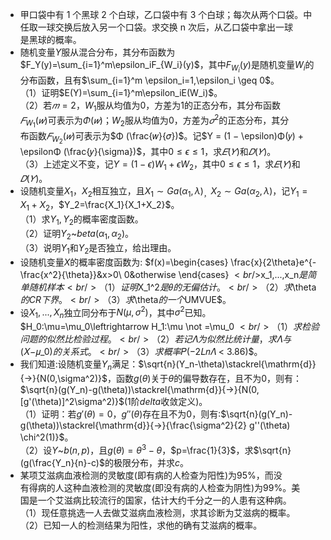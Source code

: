 -  甲口袋中有 1 个黑球 2 个白球，乙口袋中有 3 个白球；每次从两个口袋。中任取一球交换后放入另一个口袋。求交换 n 次后，从乙口袋中拿出一球<br />是黑球的概率。 
-  随机变量$Y$服从混合分布，其分布函数为$F_Y(y)=\sum_{i=1}^m\epsilon_iF_{W_i}(y)$，其中$F_{W_i}(y)$是随机变量$W_i$的分布函数，且有$\sum_{i=1}^m \epsilon_i=1,\epsilon_i \geq 0$。<br />（1）证明$E(Y)=\sum_{i=1}^m\epsilon_iE(W_i)$。<br />（2）若$𝑚 = 2$，$W_1$服从均值为$0$，方差为1的正态分布，其分布函数<br />$𝐹_{W_1}(𝑤)$可表示为$Φ(𝑤)$；$W_2$服从均值为$0$，方差为$𝜎^2$的正态分布，其分<br />布函数$𝐹_{W_2}(𝑤)$可表示为$Φ (\frac{𝑤}{𝜎})$。记$Y = (1 − \epsilon)Φ(𝑦) + \epsilonΦ (\frac{𝑦}{\sigma})$，其中$0 ≤ \epsilon  ≤  1$，求$𝐸(𝑌)$和$𝐷(𝑌)$。<br />（3）上述定义不变，记$Y = (1 − \epsilon)W_1 + \epsilon W_2$，其中$0 ≤ \epsilon  ≤  1$，求$𝐸(𝑌)$和$𝐷(𝑌)$。 
-  设随机变量$X_1$，$X_2$相互独立，且$X_1\sim Ga(\alpha_1,\lambda)$<sub>，</sub>$X_2\sim Ga(\alpha_2,\lambda)$，记$Y_1=X_1+X_2$，$Y_2=\frac{X_1}{X_1+X_2}$。<br />（1）求$Y_1,Y_2$的概率密度函数。<br />（2）证明$Y_2$~$beta(\alpha_1,\alpha_2)$。<br />（3）说明$Y_1$和$Y_2$是否独立，给出理由。 
-  设随机变量$X$的概率密度函数为: $f(x)=\begin{cases}
\frac{x}{2\theta}e^{-\frac{x^2}{\theta}}&x>0\\
0&otherwise
\end{cases}
$<br />$x_1,...,x_n$是简单随机样本<br />（1）证明$X_1^2$是$𝜃$的无偏估计。<br />（2）求$\theta$的CR下界。<br />（3）求$\theta$的一个$UMVUE$。 
-  设$X_1,...,X_n$独立同分布于$N(\mu,\sigma^2)$，其中$\sigma^2$已知。 $H_0:\mu=\mu_0\leftrightarrow
H_1:\mu \not =\mu_0
$<br />（1）求检验问题的似然比检验过程。<br />（2）若记$𝛬$为似然比统计量，求$𝛬$与$(𝑋−𝜇_0)$的关系式。<br />（3）求概率$𝑃(−2𝐿𝑛𝛬 < 3.86)$。 
-  我们知道:设随机变量$Y_n$满足：$\sqrt{n}(Y_n-\theta)\stackrel{\mathrm{d}}{→}{N(0,\sigma^2)}$，函数$g(\theta)$关于$\theta$的偏导数存在，且不为0，则有：$\sqrt{n}(g(Y_n)-g(\theta))\stackrel{\mathrm{d}}{→}{N(0,[g'(\theta)]^2\sigma^2)}$(1阶$delta$收敛定义)。<br />（1）证明：若$g'(\theta)=0$，$g''(\theta)$存在且不为0，则有:$\sqrt{n}(g(Y_n)-g(\theta))\stackrel{\mathrm{d}}{→}{\frac{\sigma^2}{2} g''(\theta) \chi^2(1)}$。<br />（2）设$Y$~$b(n,p)$，且$g(\theta)=\theta^3-\theta$，$p=\frac{1}{3}$，求$\sqrt{n} (g(\frac{Y_n}{n}-c)$的极限分布，并求$c$。 
-  某项艾滋病血液检测的灵敏度(即有病的人检查为阳性)为$95\%$，而没<br />有得病的人这种血液检测的灵敏度(即没有病的人检查为阴性)为$99\%$。美<br />国是一个艾滋病比较流行的国家，估计大约千分之一的人患有这种病。<br />（1）现任意挑选一人去做艾滋病血液检测，求其诊断为艾滋病的概率。<br />（2）已知一人的检测结果为阳性，求他的确有艾滋病的概率。 
